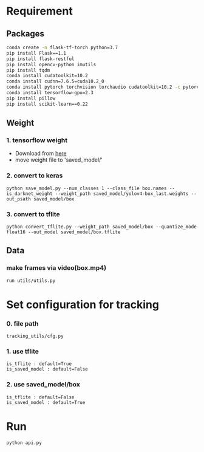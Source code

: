 # Requirement
## Packages
```bash
conda create -n flask-tf-torch python=3.7
pip install Flask==1.1
pip install flask-restful
pip install opencv-python imutils
pip install tqdm
conda install cudatoolkit=10.2
conda install cudnn=7.6.5=cuda10.2_0
conda install pytorch torchvision torchaudio cudatoolkit=10.2 -c pytorch // torch는 안씀(no need)
conda install tensorflow-gpu=2.3
pip install pillow
pip install scikit-learn==0.22
```

## Weight
### 1. tensorflow weight
- Download from [here](https://drive.google.com/file/d/1u3PT_9KbfVEwmZh4xQsf4Dvt3vxyGiNv/view)
- move weight file to 'saved_model/'
### 2. convert to keras
```commandline
python save_model.py --num_classes 1 --class_file box.names --is_darknet_weight --weight_path saved_model/yolov4-box_last.weights --out_psath saved_model/box
```
### 3. convert to tflite
```commandline
python convert_tflite.py --weight_path saved_model/box --quantize_mode float16 --out_model saved_model/box.tflite
```

## Data
### make frames via video(box.mp4)
```text
run utils/utils.py
```


# Set configuration for tracking
### 0. file path
```text
tracking_utils/cfg.py
```
### 1. use tflite
```text
is_tflite : default=True
is_saved_model : default=False
```
### 2. use saved_model/box
```text
is_tflite : default=False
is_saved_model : default=True
```

# Run
```commandline
python api.py
``` 

